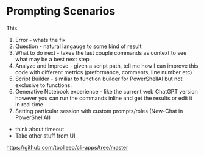 # Prompting Scenarios

This 
1. Error - whats the fix
2. Question - natural langauge to some kind of result
3. What to do next - takes the last couple commands as context to see what may be a best next step
4. Analyze and Improve - given a script path, tell me how I can improve this code with different metrics (preformance, comments, line number etc)
5. Script Builder - similiar to function builder for PowerShellAI but not exclusive to functions.
6. Generative Notebook experience - like the current web ChatGPT version however you can run the commands inline and get the results or edit it in real time
7. Setting particular session with custom prompts/roles (New-Chat in PowerShellAI) 


- think about timeout
- Take other stuff from UI


https://github.com/toolleeo/cli-apps/tree/master